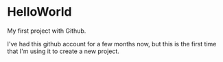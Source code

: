 # HelloWorld
My first project with Github. 

I've had this github account for a few months now, but this is the first time that I'm using it to create a new project.
